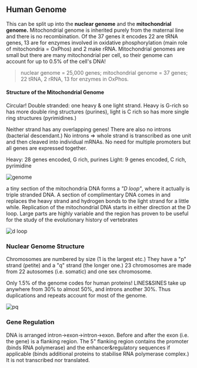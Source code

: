 ## Human Genome

This can be split up into the **nuclear genome** and the **mitochondrial genome.**
Mitochondrial genome is inherited purely from the maternal line and there is no
recombination. Of the 37 genes it encodes 22 are tRNA genes, 13 are for
enzymes involved in oxidative phosphorylation (main role of mitochondria =
OxPhos) and 2 make rRNA. Mitochondrial genomes are small but there are
many mitochondrial per cell, so their genome can account for up to 0.5% of
the cell's DNA!

>nuclear genome = 25,000 genes; mitochondrial genome = 37 genes; 22 tRNA,
2 rRNA, 13 for enzymes in OxPhos.

#### Structure of the Mitochondrial Genome

Circular! Double stranded: one heavy & one light strand. Heavy is G-rich so
has more double ring structures (purines), light is C rich so has more single
ring structures (pyrimidines.)

Neither strand has any overlapping genes! There are also no introns (bacterial
descendant.) No introns => whole strand is transcribed as one unit and then
cleaved into individual mRNAs. No need for multiple promoters but all genes
are expressed together.

Heavy: 28 genes encoded, G rich, purines
Light: 9 genes encoded, C rich, pyrimidine

![genome](https://en.wikipedia.org/wiki/Mitochondrial_DNA#/media/File:Map_of_the_human_mitochondrial_genome.svg)

a tiny section of the mitochondria DNA forms a *"D loop"*, where it actually
is triple stranded DNA. A section of complimentary DNA comes in and replaces
the heavy strand and hydrogen bonds to the light strand for a little while.
Replication of the mitochondrial DNA starts in either direction at the D loop.
Large parts are highly variable and the region has proven to be useful for the
study of the evolutionary history of vertebrates

![d loop](https://ars.els-cdn.com/content/image/1-s2.0-S0531556514001181-gr1.jpg)

### Nuclear Genome Structure

Chromosomes are numbered by size (1 is the largest etc.) They have a "p"
strand (petite) and a "q" strand (the longer one.) 23 chromosomes are made
from 22 autosomes (i.e. somatic) and one sex chromosome.

Only 1.5% of the genome codes for human proteins! LINES&SINES take up
anywhere from 30% to almost 50%, and introns another 30%. Thus duplications
and repeats account for most of the genome.

![pq](9https://lh3.googleusercontent.com/8bzGRzLItJWuQbx5ihniddtiaCru06XvHd4tBZJ-fYgqmmu5NfE7iptk0koC7b4W-ZZseJy4MbyMHDYGGuFHWHamGlPuL7I7s3paahJmZZNQ7vlyIFK1Hv2tVMpQWedIYQ)

### Gene Regulation
DNA is arranged intron->exon->intron->exon. Before and after the exon (i.e.
the gene) is a flanking region. The 5" flanking region contains the promoter
(binds RNA polymerase) and the enhancer&regulatory sequences if applicable
(binds additional proteins to stabilise RNA polymerase complex.) It is not
transcribed nor translated.
